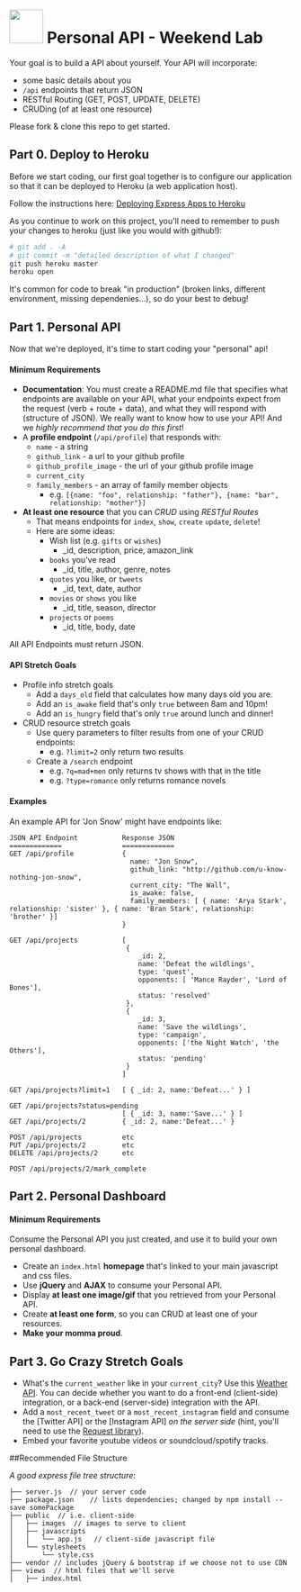 # <img src="https://cloud.githubusercontent.com/assets/7833470/10423298/ea833a68-7079-11e5-84f8-0a925ab96893.png" width="60"> Personal API - Weekend Lab

Your goal is to build a API about yourself. Your API will incorporate:
* some basic details about you
* `/api` endpoints that return JSON
* RESTful Routing (GET, POST, UPDATE, DELETE)
* CRUDing (of at least one resource)

Please fork & clone this repo to get started.

## Part 0. Deploy to Heroku
Before we start coding, our first goal together is to configure our application so that it can be deployed to Heroku (a web application host).

Follow the instructions here: [Deploying Express Apps to Heroku](https://github.com/sf-wdi-25/notes/blob/master/how-tos/deploy-nodejs-app-to-heroku.md)

As you continue to work on this project, you'll need to remember to push your changes to heroku (just like you would with github!):

```bash
# git add . -A
# git commit -m "detailed description of what I changed"
git push heroku master
heroku open
```

It's common for code to break "in production" (broken links, different environment, missing dependenies...), so do your best to debug!

## Part 1. Personal API
Now that we're deployed, it's time to start coding your "personal" api!

#### Minimum Requirements

- **Documentation**: You must create a README.md file that specifies what endpoints are available on your API, what your endpoints expect from the request (verb + route + data), and what they will respond with (structure of JSON). We really want to know how to use your API! And we _highly recommend that you do this first_!
- A **profile endpoint** (`/api/profile`) that responds with:
    + `name` - a string
    + `github_link` - a url to your github profile
    + `github_profile_image` - the url of your github profile image
    + `current_city`
    + `family_members` - an array of family member objects
        + e.g. `[{name: "foo", relationship: "father"}, {name: "bar", relationship: "mother"}]`
- **At least one resource** that you can _*CRUD*_ using _*RESTful Routes*_
    - That means endpoints for `index`, `show`, `create` `update`, `delete`!
    - Here are some ideas:
        * Wish list (e.g. `gifts` or `wishes`)
            - _id, description, price, amazon_link
        * `books` you've read
            - _id, title, author, genre, notes
        * `quotes` you like, or `tweets`
            - _id, text, date, author
        * `movies` or `shows` you like
            - _id, title, season, director
        * `projects` or `poems`
            - _id, title, body, date

All API Endpoints must return JSON.

#### API Stretch Goals
* Profile info stretch goals
    * Add a `days_old` field that calculates how many days old you are.
    * Add an `is_awake` field that's only `true` between 8am and 10pm!
    * Add an `is_hungry` field that's only `true` around lunch and dinner!
* CRUD resource stretch goals
    * Use query parameters to filter results from one of your CRUD endpoints:
        - e.g. `?limit=2` only return two results
    * Create a `/search` endpoint
        - e.g. `?q=mad+men` only returns tv shows with that in the title
        - e.g. `?type=romance` only returns romance novels

#### Examples
An example API for 'Jon Snow' might have endpoints like:

    JSON API Endpoint           Response JSON
    =============               =============
    GET /api/profile            {
                                  name: "Jon Snow",
                                  github_link: "http://github.com/u-know-nothing-jon-snow",
                                  current_city: "The Wall",
                                  is_awake: false,
                                  family_members: [ { name: 'Arya Stark', relationship: 'sister' }, { name: 'Bran Stark', relationship: 'brother' }]
                                }

    GET /api/projects           [
                                 {
                                    _id: 2,
                                    name: 'Defeat the wildlings',
                                    type: 'quest',
                                    opponents: [ 'Mance Rayder', 'Lord of Bones'],
                                    status: 'resolved'
                                 },
                                 { 
                                    _id: 3,
                                    name: 'Save the wildlings',
                                    type: 'campaign',
                                    opponents: ['the Night Watch', 'the Others'],
                                    status: 'pending'
                                 }
                                ]
    
    GET /api/projects?limit=1   [ { _id: 2, name:'Defeat...' } ]

    GET /api/projects?status=pending
                                [ { _id: 3, name:'Save...' } ]                                
    GET /api/projects/2         { _id: 2, name:'Defeat...' }

    POST /api/projects          etc
    PUT /api/projects/2         etc
    DELETE /api/projects/2      etc

    POST /api/projects/2/mark_complete


## Part 2. Personal Dashboard

#### Minimum Requirements
Consume the Personal API you just created, and use it to build your own personal dashboard.

* Create an `index.html` **homepage** that's linked to your main javascript and css files.
* Use **jQuery** and **AJAX** to consume your Personal API.
* Display **at least one image/gif** that you retrieved from your Personal API.
* Create **at least one form**, so you can CRUD at least one of your resources.
* **Make your momma proud**.


## Part 3. Go Crazy Stretch Goals
* What's the `current_weather` like in your `current_city`? Use this [Weather API](https://developer.forecast.io/). You can decide whether you want to do a front-end (client-side) integration, or a back-end (server-side) integration with the API.
* Add a `most_recent_tweet` or a `most_recent_instagram` field and consume the [Twitter API] or the [Instagram API] _on the server side_ (hint, you'll need to use the [Request library](https://github.com/request/request)).
* Embed your favorite youtube videos or soundcloud/spotify tracks.

##Recommended File Structure

_A good express file tree structure_:

```
├── server.js  // your server code
├── package.json    // lists dependencies; changed by npm install --save somePackage
├── public  // i.e. client-side
│   ├── images  // images to serve to client
│   ├── javascripts
│   │   └── app.js   // client-side javascript file
│   └── stylesheets
│       └── style.css
├── vendor // includes jQuery & bootstrap if we choose not to use CDN
├── views  // html files that we'll serve
│   ├── index.html
```
